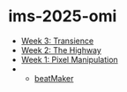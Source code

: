 # ims-2025-omi

- [Week 3: Transience](https://omibahuguna.github.io/ims-2025-omi/Transience/)
- [Week 2: The Highway](https://omibahuguna.github.io/ims-2025-omi/The%20Highway/)
- [Week 1: Pixel Manipulation](https://editor.p5js.org/omi99/sketches/dkNqmOWwE)
- - [beatMaker](https://omibahuguna.github.io/ims-2025-omi/beatMaker2/)
